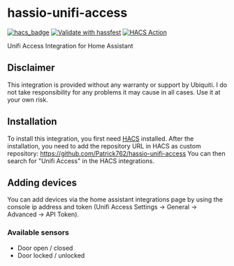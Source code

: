 # hassio-unifi-access
[![hacs_badge](https://img.shields.io/badge/HACS-Custom-41BDF5.svg)](https://github.com/hacs/integration)
[![Validate with hassfest](https://github.com/Patrick762/hassio-unifi-access/actions/workflows/hassfest_validation.yml/badge.svg)](https://github.com/Patrick762/hassio-solvis-modbus/actions/workflows/hassfest_validation.yml)
[![HACS Action](https://github.com/Patrick762/hassio-unifi-access/actions/workflows/HACS.yml/badge.svg)](https://github.com/Patrick762/hassio-solvis-modbus/actions/workflows/HACS.yml)

Unifi Access Integration for Home Assistant

## Disclaimer
This integration is provided without any warranty or support by Ubiquiti. I do not take responsibility for any problems it may cause in all cases. Use it at your own risk.

## Installation
To install this integration, you first need [HACS](https://hacs.xyz/) installed.
After the installation, you need to add the repository URL in HACS as custom repository: https://github.com/Patrick762/hassio-unifi-access
You can then search for "Unifi Access" in the HACS integrations.

## Adding devices
You can add devices via the home assistant integrations page by using the console ip address and token (Unifi Access Settings -> General -> Advanced -> API Token).

### Available sensors

- Door open / closed
- Door locked / unlocked
